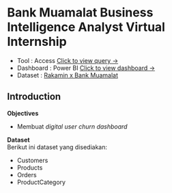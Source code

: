# Bank Muamalat Business Intelligence Analyst Virtual Internship
  * Tool      : Access [Click to view query →](https://github.com/sabirinID/) <br>
  * Dashboard : Power BI [Click to view dashboard →]() <br>
  * Dataset   : [Rakamin x Bank Muamalat](https://www.rakamin.com/virtual-internship-experience/vix-muamalat-bi-analyst)

## **Introduction**

**Objectives**
- Membuat _digital user churn dashboard_

**Dataset** <br>
Berikut ini dataset yang disediakan:
- Customers
- Products
- Orders
- ProductCategory 


